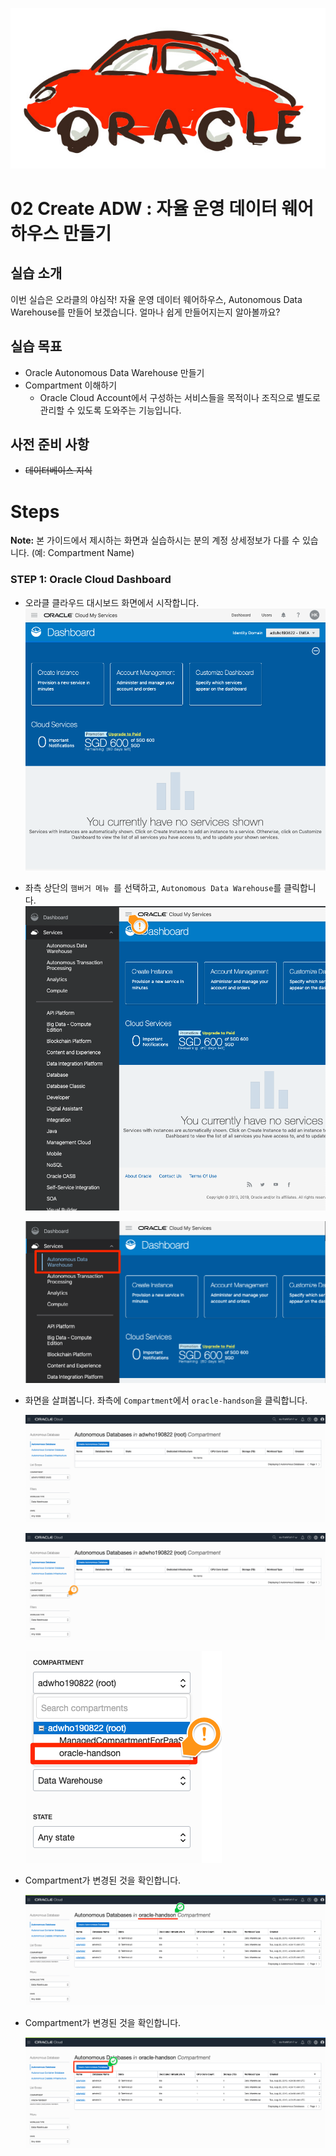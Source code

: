 ![oracle-auto](./img/oracle-auto.png)



# 02 Create ADW : 자율 운영 데이터 웨어하우스 만들기

## 실습 소개

이번 실습은 오라클의 야심작! 자율 운영 데이터 웨어하우스, Autonomous Data Warehouse를 만들어 보겠습니다.
얼마나 쉽게 만들어지는지 알아볼까요?

## 실습 목표

- Oracle Autonomous Data Warehouse 만들기
- Compartment 이해하기
  - Oracle Cloud Account에서 구성하는 서비스들을 목적이나 조직으로 별도로 관리할 수 있도록 도와주는 기능입니다.

## 사전 준비 사항

- ~~데이터베이스 지식~~

# Steps

**Note:** 본 가이드에서 제시하는 화면과 실습하시는 분의 계정 상세정보가 다를 수 있습니다. (예: Compartment Name) 

### **STEP 1:  Oracle Cloud Dashboard**

- 오라클 클라우드 대시보드 화면에서 시작합니다.
  ![cloud.oracle.com](./img/00-sign-in/06.png)

  

- 좌측 상단의 `햄버거 메뉴 `를 선택하고, `Autonomous Data Warehouse`를 클릭합니다.
  ![](./img/01-console/01.png)

  ![](./img/01-console/02.png)



- 화면을 살펴봅니다. 좌측에  `Compartment`에서 `oracle-handson`을 클릭합니다.

  ![](./img/01-console/03.png)

  ![](./img/01-console/04.png)

  ![](./img/01-console/05.png)



- Compartment가 변경된 것을 확인합니다.

  ![](./img/01-console/06.png)





- Compartment가 변경된 것을 확인합니다.

  ![](./img/02-create-adw/01.png)

